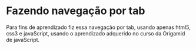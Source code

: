 # Fazendo navegação por tab
Para fins de aprendizado fiz essa navegação por tab, usando apenas html5, css3 e javaScript, usando o aprendizado adquerido no curso da Origamid de javaScript.
